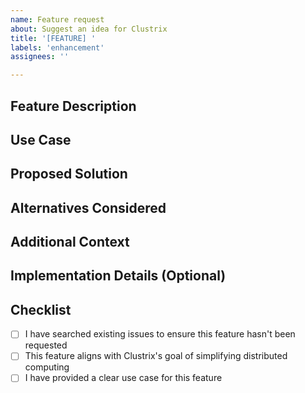 ```yaml
---
name: Feature request
about: Suggest an idea for Clustrix
title: '[FEATURE] '
labels: 'enhancement'
assignees: ''

---
```


## Feature Description
<!-- Provide a clear and concise description of the feature you'd like to see -->

## Use Case
<!-- Describe the problem this feature would solve or the use case it enables -->

## Proposed Solution
<!-- Describe how you envision this feature working -->

## Alternatives Considered
<!-- Have you considered any alternative solutions or workarounds? -->

## Additional Context
<!-- Add any other context, mockups, or examples about the feature request here -->

## Implementation Details (Optional)
<!-- If you have thoughts on how this could be implemented, please share them -->

## Checklist
- [ ] I have searched existing issues to ensure this feature hasn't been requested
- [ ] This feature aligns with Clustrix's goal of simplifying distributed computing
- [ ] I have provided a clear use case for this feature